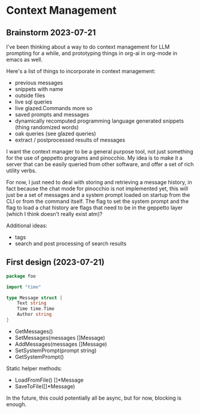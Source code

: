 # Context Management

## Brainstorm 2023-07-21

I've been thinking about a way to do context management for LLM prompting for a while,
 and prototyping things in org-ai in org-mode in emacs as well. 

Here's a list of things to incorporate in context management:
- previous messages
- snippets with name
- outside files
- live sql queries
- live glazed.Commands more so
- saved prompts and messages
- dynamically recomputed programming language generated snippets (thing randomized words)
- oak queries (see glazed queries)
- extract / postprocessed results of messages

I want the context manager to be a general purpose tool, not just something for the use
of geppetto programs and pinocchio. My idea is to make it a server that can be easily 
queried from other software, and offer a set of rich utility verbs.

For now, I just need to deal with storing and retrieving a message history,
in fact because the chat mode for pinocchio is not implemented yet, this will just
be a set of messages and a system prompt loaded on startup from the CLI or from the
command itself. The flag to set the system prompt and the flag to load a chat history
are flags that need to be in the geppetto layer (which I think doesn't really exist atm)?

Additional ideas:
- tags
- search and post processing of search results

## First design (2023-07-21)

```go
package foo

import "time"

type Message struct {
	Text string
    Time time.Time
    Author string
}

```

- GetMessages() 
- SetMessages(messages []Message)
- AddMessages(messages []Message)
- SetSystemPrompt(prompt string)
- GetSystemPrompt()

Static helper methods:
- LoadFromFile() []*Message
- SaveToFile([]*Message)

In the future, this could potentially all be async, but for now, blocking is enough.
